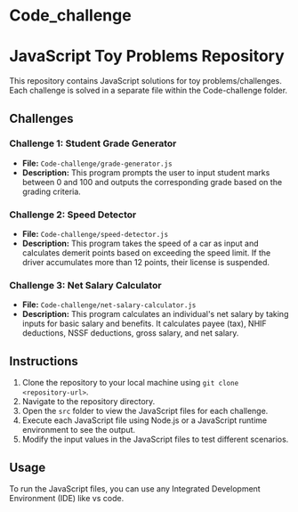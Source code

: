# Code_challenge
# JavaScript Toy Problems Repository

This repository contains JavaScript solutions for toy problems/challenges. Each challenge is solved in a separate file within the Code-challenge folder.

## Challenges

### Challenge 1: Student Grade Generator

- **File:** `Code-challenge/grade-generator.js`
- **Description:** This program prompts the user to input student marks between 0 and 100 and outputs the corresponding grade based on the grading criteria.

### Challenge 2: Speed Detector

- **File:** `Code-challenge/speed-detector.js`
- **Description:** This program takes the speed of a car as input and calculates demerit points based on exceeding the speed limit. If the driver accumulates more than 12 points, their license is suspended.

### Challenge 3: Net Salary Calculator

- **File:** `Code-challenge/net-salary-calculator.js`
- **Description:** This program calculates an individual's net salary by taking inputs for basic salary and benefits. It calculates payee (tax), NHIF deductions, NSSF deductions, gross salary, and net salary.

## Instructions

1. Clone the repository to your local machine using `git clone <repository-url>`.
2. Navigate to the repository directory.
3. Open the `src` folder to view the JavaScript files for each challenge.
4. Execute each JavaScript file using Node.js or a JavaScript runtime environment to see the output.
5. Modify the input values in the JavaScript files to test different scenarios.

## Usage

To run the JavaScript files, you can use any Integrated Development Environment (IDE) like vs code.
